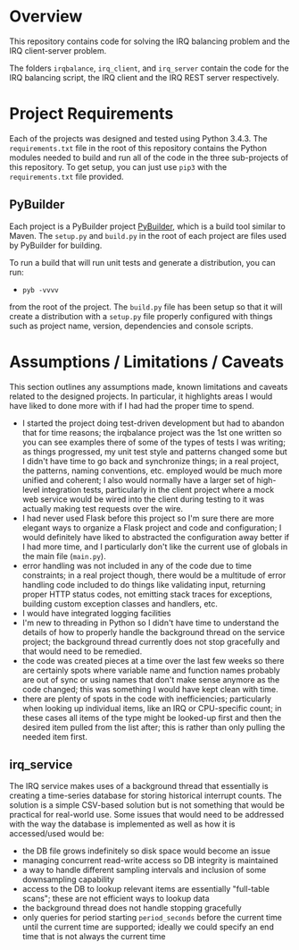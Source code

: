 # Overview
This repository contains code for solving the IRQ balancing problem and the IRQ
client-server problem.

The folders `irqbalance`, `irq_client`, and `irq_server` contain the code for
the IRQ balancing script, the IRQ client and the IRQ REST server respectively.


# Project Requirements
Each of the projects was designed and tested using Python 3.4.3.  The `requirements.txt` file in the root of this repository contains the Python modules needed to build and run
all of the code in the three sub-projects of this repository.  To get setup, you can
just use `pip3` with the `requirements.txt` file provided.

## PyBuilder
Each project is a PyBuilder project [PyBuilder](http://pybuilder.github.io/), which
is a build tool similar to Maven.  The `setup.py` and `build.py` in the root of each project
are files used by PyBuilder for building.

To run a build that will run unit tests and generate a distribution, you can run:

* `pyb -vvvv`

from the root of the project.  The `build.py` file has been setup so that it will
create a distribution with a `setup.py` file properly configured with things such
as project name, version, dependencies and console scripts.


# Assumptions / Limitations / Caveats
This section outlines any assumptions made, known limitations and caveats related
to the designed projects.  In particular, it highlights areas I would have liked
to done more with if I had had the proper time to spend.

* I started the project doing test-driven development but had to abandon that for time
reasons; the irqbalance project was the 1st one written so you can see examples there of some of the types of tests I was writing; as things progressed, my unit test style and
patterns changed some but I didn't have time to go back and synchronize things; in a
real project, the patterns, naming conventions, etc. employed would be much more
unified and coherent; I also would normally have a larger set of high-level integration
tests, particularly in the client project where a mock web service would be wired
into the client during testing to it was actually making test requests over the wire.
* I had never used Flask before this project so I'm sure there are more elegant
ways to organize a Flask project and code and configuration; I would definitely have liked
to abstracted the configuration away better if I had more time, and I particularly don't
like the current use of globals in the main file (`main.py`).
* error handling was not included in any of the code due to time constraints; in
a real project though, there would be a multitude of error handling code included
to do things like validating input, returning proper HTTP status codes, not emitting
stack traces for exceptions, building custom exception classes and handlers, etc.
* I would have integrated logging facilities
* I'm new to threading in Python so I didn't have time to understand the details of how to
properly handle the background thread on the service project; the background thread
currently does not stop gracefully and that would need to be remedied.
* the code was created pieces at a time over the last few weeks so there are certainly
spots where variable name and function names probably are out of sync or using names
that don't make sense anymore as the code changed; this was something I would have
kept clean with time.
* there are plenty of spots in the code with inefficiencies; particularly when looking
up individual items, like an IRQ or CPU-specific count; in these cases all items of
the type might be looked-up first and then the desired item pulled from the list after;
this is rather than only pulling the needed item first.

## irq_service
The IRQ service makes uses of a background thread that essentially is creating
a time-series database for storing historical interrupt counts.  The solution is
a simple CSV-based solution but is not something that would be practical for
real-world use.  Some issues that would need to be addressed with the way the
database is implemented as well as how it is accessed/used would be:

* the DB file grows indefinitely so disk space would become an issue
* managing concurrent read-write access so DB integrity is maintained
* a way to handle different sampling intervals and inclusion of some
downsampling capability
* access to the DB to lookup relevant items are essentially "full-table scans"; these
are not efficient ways to lookup data
* the background thread does not handle stopping gracefully
* only queries for period starting `period_seconds` before the current time until the
current time are supported; ideally we could specify an end time that is not always
the current time
